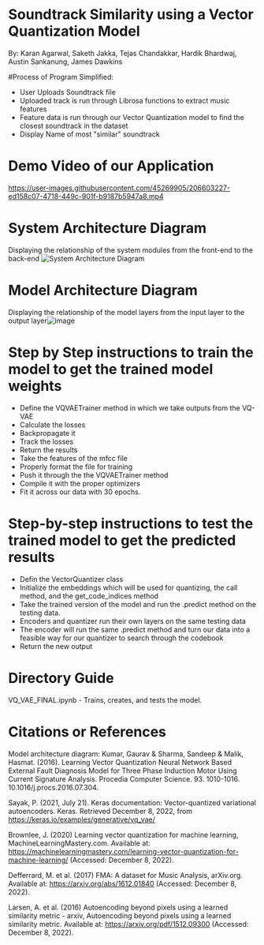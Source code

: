 
# Soundtrack Similarity using a Vector Quantization Model
By: Karan Agarwal, Saketh Jakka, Tejas Chandakkar, Hardik Bhardwaj, Austin Sankanung, James Dawkins

#Process of Program Simplified:
  - User Uploads Soundtrack file
  - Uploaded track is run through Librosa functions to extract music features
  - Feature data is run through our Vector Quantization model to find the closest soundtrack in the dataset
  - Display Name of most "similar" soundtrack

# Demo Video of our Application
https://user-images.githubusercontent.com/45269905/206603227-ed158c07-4718-449c-901f-b9187b5947a8.mp4

# System Architecture Diagram
  Displaying the relationship of the system modules from the front-end to the back-end
  ![System Architecture Diagram](https://user-images.githubusercontent.com/113549755/206785473-2c493913-6017-450b-86d0-4d4127c0d50f.png)
  
  
# Model Architecture Diagram
  Displaying the relationship of the model layers from the input layer to the output layer![image](https://user-images.githubusercontent.com/97644172/206308928-1f2f2084-8f80-4801-aae5-bd29debd005b.png)

  
  
  
# Step by Step instructions to train the model to get the trained model weights
- Define the VQVAETrainer method in which we take outputs from the VQ-VAE
- Calculate the losses 
- Backpropagate it
- Track the losses
- Return the results 
- Take the features of the mfcc file
- Properly format the file for training
- Push it through the the VQVAETrainer method
- Compile it with the proper optimizers
- Fit it across our data with 30 epochs. 

# Step-by-step instructions to test the trained model to get the predicted results
- Defin the VectorQuantizer class 
- Initialize the embeddings which will be used for quantizing, the call method, and the get_code_indices method 
- Take the trained version of the model and run the .predict method on the testing data. 
- Encoders and quantizer run their own layers on the same testing data 
- The encoder will run the same .predict method and turn our data into a feasible way for our quantizer to search through the codebook
- Return the new output
  
# Directory Guide
VQ_VAE_FINAL.ipynb - Trains, creates, and tests the model.

# Citations or References
  Model architecture diagram: Kumar, Gaurav & Sharma, Sandeep & Malik, Hasmat. (2016). Learning Vector Quantization Neural Network Based External Fault Diagnosis Model for Three Phase Induction Motor Using Current Signature Analysis. Procedia Computer Science. 93. 1010-1016. 10.1016/j.procs.2016.07.304. 
  
 Sayak, P. (2021, July 21). Keras documentation: Vector-quantized variational autoencoders. Keras. Retrieved December 8, 2022, from https://keras.io/examples/generative/vq_vae/  
 
Brownlee, J. (2020) Learning vector quantization for machine learning, MachineLearningMastery.com. Available at: https://machinelearningmastery.com/learning-vector-quantization-for-machine-learning/ (Accessed: December 8, 2022). 


Defferrard, M. et al. (2017) FMA: A dataset for Music Analysis, arXiv.org. Available at: https://arxiv.org/abs/1612.01840 (Accessed: December 8, 2022). 


Larsen, A. et al. (2016) Autoencoding beyond pixels using a learned similarity metric - arxiv, Autoencoding beyond pixels using a learned similarity metric. Available at: https://arxiv.org/pdf/1512.09300 (Accessed: December 8, 2022). 

 








  



